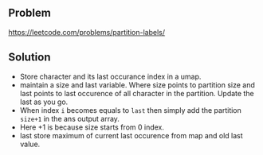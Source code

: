 ## Problem

https://leetcode.com/problems/partition-labels/

## Solution

- Store character and its last occurance index in a umap.
- maintain a size and last variable. Where size points to partition size and last points to last occurence of all character in the partition. Update the last as you go.
- When index `i` becomes equals to `last` then simply add the partition `size+1` in the ans output array.
- Here +1 is because size starts from 0 index.
- last store maximum of current last occurence from map and old last value.
